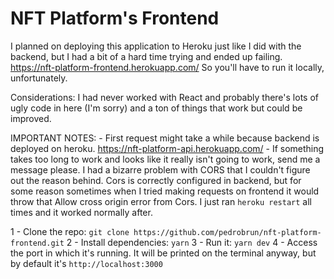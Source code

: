 # NFT Platform's Frontend

I planned on deploying this application to Heroku just like I did with the backend, but I had a bit of a hard time trying and ended up failing. https://nft-platform-frontend.herokuapp.com/
So you'll have to run it locally, unfortunately.

Considerations: I had never worked with React and probably there's lots of ugly code in here (I'm sorry) and a ton of things that work but could be improved.

IMPORTANT NOTES:
    - First request might take a while because backend is deployed on heroku. https://nft-platform-api.herokuapp.com/
    - If something takes too long to work and looks like it really isn't going to work, send me a message please. I had a bizarre problem with CORS that I couldn't figure out the reason behind. Cors is correctly configured in backend, but for some reason sometimes when I tried making requests on frontend it would throw that Allow cross origin error from Cors. I just ran `heroku restart` all times and it worked normally after.

1 - Clone the repo: `git clone https://github.com/pedrobrun/nft-platform-frontend.git`
2 - Install dependencies: `yarn`
3 - Run it: `yarn dev`
4 - Access the port in which it's running. It will be printed on the terminal anyway, but by default it's `http://localhost:3000`

